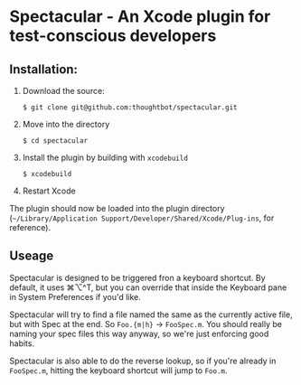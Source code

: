 # Spectacular - An Xcode plugin for test-conscious developers

## Installation:

 1. Download the source:

    `$ git clone git@github.com:thoughtbot/spectacular.git`

2. Move into the directory

    `$ cd spectacular`

3. Install the plugin by building with `xcodebuild`

    `$ xcodebuild`

4. Restart Xcode

The plugin should now be loaded into the plugin directory
(`~/Library/Application Support/Developer/Shared/Xcode/Plug-ins`,
for reference).

## Useage

Spectacular is designed to be triggered fron a keyboard shortcut. By default,
it uses ⌘⌥^T, but you can override that inside the Keyboard pane in System
Preferences if you'd like.

Spectacular will try to find a file named the same as the currently active
file, but with Spec at the end. So `Foo.{m|h}` -> `FooSpec.m`. You should
really be naming your spec files this way anyway, so we're just enforcing good
habits.

Spectacular is also able to do the reverse lookup, so if you're already in
`FooSpec.m`, hitting the keyboard shortcut will jump to `Foo.m`.
